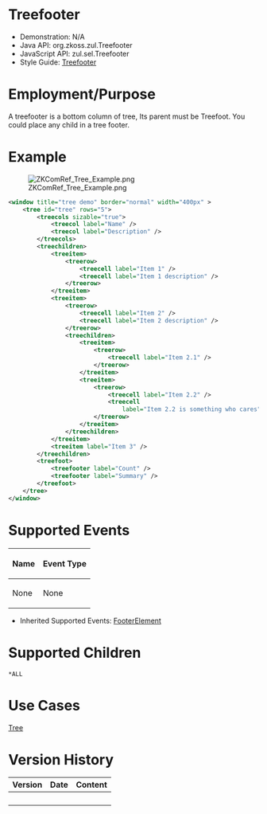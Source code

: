 # Treefooter

- Demonstration: N/A
- Java API: <javadoc>org.zkoss.zul.Treefooter</javadoc>
- JavaScript API:
  <javadoc directory="jsdoc">zul.sel.Treefooter</javadoc>
- Style Guide: [
  Treefooter](ZK_Style_Guide/XUL_Component_Specification/Treefooter)

# Employment/Purpose

A treefooter is a bottom column of tree, Its parent must be Treefoot.
You could place any child in a tree footer.

# Example

<figure>
<img src="ZKComRef_Tree_Example.png"
title="ZKComRef_Tree_Example.png" />
<figcaption>ZKComRef_Tree_Example.png</figcaption>
</figure>

``` xml
<window title="tree demo" border="normal" width="400px" >
    <tree id="tree" rows="5">
        <treecols sizable="true">
            <treecol label="Name" />
            <treecol label="Description" />
        </treecols>
        <treechildren>
            <treeitem>
                <treerow>
                    <treecell label="Item 1" />
                    <treecell label="Item 1 description" />
                </treerow>
            </treeitem>
            <treeitem>
                <treerow>
                    <treecell label="Item 2" />
                    <treecell label="Item 2 description" />
                </treerow>
                <treechildren>
                    <treeitem>
                        <treerow>
                            <treecell label="Item 2.1" />
                        </treerow>
                    </treeitem>
                    <treeitem>
                        <treerow>
                            <treecell label="Item 2.2" />
                            <treecell
                                label="Item 2.2 is something who cares" />
                        </treerow>
                    </treeitem>
                </treechildren>
            </treeitem>
            <treeitem label="Item 3" />
        </treechildren>
        <treefoot>
            <treefooter label="Count" />
            <treefooter label="Summary" />
        </treefoot>
    </tree>
</window>
```

# Supported Events

<table>
<thead>
<tr class="header">
<th><center>
<p>Name</p>
</center></th>
<th><center>
<p>Event Type</p>
</center></th>
</tr>
</thead>
<tbody>
<tr class="odd">
<td><p>None</p></td>
<td><p>None</p></td>
</tr>
</tbody>
</table>

- Inherited Supported Events: [
  FooterElement](ZK_Component_Reference/Base_Components/FooterElement#Supported_Events)

# Supported Children

`*ALL`

# Use Cases

[ Tree](ZK_Component_Reference/Data/Tree#Use_Cases)

# Version History

| Version | Date | Content |
|---------|------|---------|
|         |      |         |

